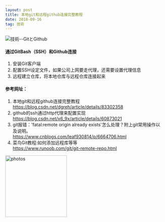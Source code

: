 ```yaml
---
layout: post
title: 本地git和远程github连接完整教程
date: 2018-09-16
tag: 技術
---
```


 ![技術--GitとGithub](http://osg1u3s09.bkt.clouddn.com/image/jpg/material/DSC_Tianjin%20%28small%29.jpg)

#### 通过GitBash（SSH）和Github连接  
1. 安装Git客户端  
2. 配置SSH设定文件，如果公司上网要走代理，还需要设置代理信息  
3. 远程建立仓库，将本地仓库与远程仓库连接起来  
  
#### 参考网址： 
1. 本地git和远程github连接完整教程   
https://blog.csdn.net/dgreh/article/details/83302358  
2. github的ssh通过http代理来配置实现  
https://blog.csdn.net/x6_9x/article/details/60873021  
3. git报错：'fatal:remote origin already exists'怎么处理？附上git常用操作以及说明。  
https://www.cnblogs.com/leaf930814/p/6664706.html  
4. 菜鸟Git教程:如何添加远程库等等  
https://www.runoob.com/git/git-remote-repo.html  

<a href="/photos/" target="_blank"><img src="http://omjh2j5h3.bkt.clouddn.com/%E5%A4%A9%E7%AD%96.jpg" width="195" height="195" alt="photos"/></a>

